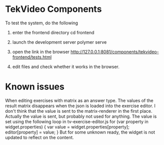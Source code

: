 # TekVideo Components

To test the system, do the following

1. enter the frontend directory
cd frontend

2. launch the development server
polymer serve

3. open the link in the browser
http://127.0.0.1:8081/components/tekvideo-frontend/tests.html

5. edit files and check whether it works in the browser.



# Known issues

When editing exercises with matrix as an answer type. The values 
of the result matrix disappears when the json is loaded into 
the exercise editor. I don't think that the value is sent to the 
matrix-renderer in the first place.
Actually the value is sent, but probably not used for anything.
The value is set using the following loop in tv-exercise-editor.js
          for (var property in widget.properties) {
              var value = widget.properties[property];
              editor[property] = value;
          }
But for some unknown ready, the widget is not updated to reflect on the content.

